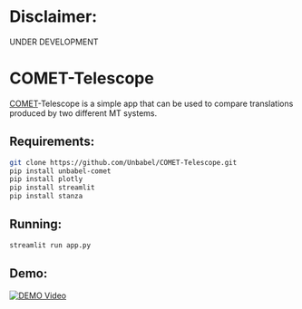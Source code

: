 # Disclaimer:
UNDER DEVELOPMENT

# COMET-Telescope

[COMET](https://github.com/Unbabel/COMET)-Telescope is a simple app that can be used to compare translations produced by two different MT systems.

## Requirements:

```bash
git clone https://github.com/Unbabel/COMET-Telescope.git
pip install unbabel-comet
pip install plotly
pip install streamlit
pip install stanza
```

## Running:

```bash
streamlit run app.py
```

## Demo:

[![DEMO Video](https://img.youtube.com/vi/971nrdYUCMw/0.jpg)](https://www.youtube.com/watch?v=971nrdYUCMw)

